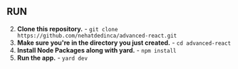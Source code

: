 ## RUN
2. **Clone this repository.** - `git clone https://github.com/nehatdedinca/advanced-react.git`
3. **Make sure you're in the directory you just created.** - `cd advanced-react`
4. **Install Node Packages along with yard.** - `npm install`
5. **Run the app.** - `yard dev`
